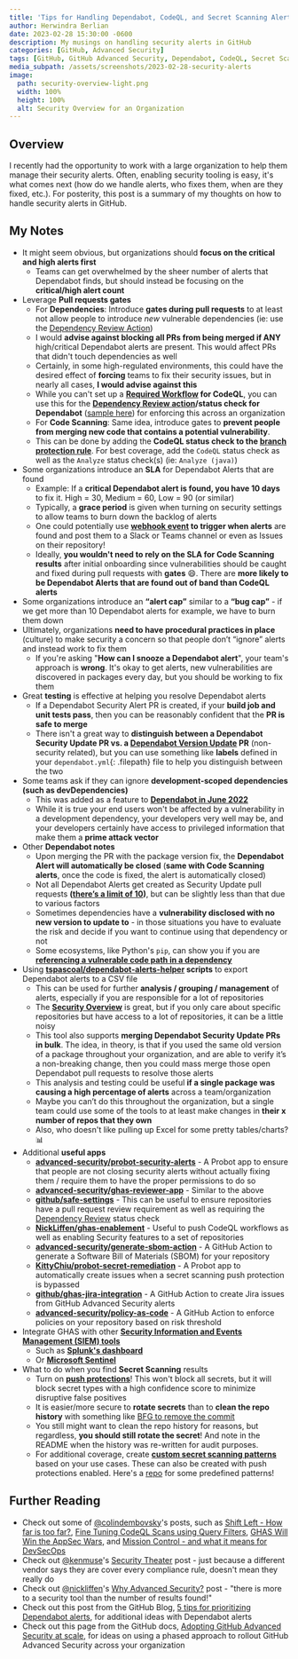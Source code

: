 ```yaml
---
title: 'Tips for Handling Dependabot, CodeQL, and Secret Scanning Alerts'
author: Herwindra Berlian
date: 2023-02-28 15:30:00 -0600
description: My musings on handling security alerts in GitHub
categories: [GitHub, Advanced Security]
tags: [GitHub, GitHub Advanced Security, Dependabot, CodeQL, Secret Scanning]
media_subpath: /assets/screenshots/2023-02-28-security-alerts
image:
  path: security-overview-light.png
  width: 100%
  height: 100%
  alt: Security Overview for an Organization
---
```


## Overview

I recently had the opportunity to work with a large organization to help them manage their security alerts. Often, enabling security tooling is easy, it's what comes next (how do we handle alerts, who fixes them, when are they fixed, etc.). For posterity, this post is a summary of my thoughts on how to handle security alerts in GitHub.

## My Notes

- It might seem obvious, but organizations should **focus on the critical and high alerts first**
  - Teams can get overwhelmed by the sheer number of alerts that Dependabot finds, but should instead be focusing on the **critical/high alert count**
- Leverage **Pull requests gates**
  - For **Dependencies**: Introduce **gates during pull requests** to at least not allow people to introduce *new* vulnerable dependencies (ie: use the [Dependency Review Action](https://docs.github.com/en/code-security/supply-chain-security/understanding-your-software-supply-chain/about-dependency-review#dependency-review-enforcement))
  - I would **advise against blocking all PRs from being merged if ANY** high/critical Dependabot alerts are present. This would affect PRs that didn't touch dependencies as well
  - Certainly, in some high-regulated environments, this could have the desired effect of **forcing** teams to fix their security issues, but in nearly all cases, **I would advise against this**
  - While you can't set up a **[Required Workflow](https://docs.github.com/en/enterprise-cloud@latest/actions/using-workflows/required-workflows) for CodeQL**, you can use this for the **[Dependency Review action](https://docs.github.com/en/code-security/supply-chain-security/understanding-your-software-supply-chain/about-dependency-review#dependency-review-enforcement)/status check for Dependabot** ([sample here](https://gist.github.com/joshjohanning/0d3c49431ee8e7e3a30a306f6017604a)) for enforcing this across an organization
  - For **Code Scanning**: Same idea, introduce gates to **prevent people from merging new code that contains a potential vulnerability**. 
  - This can be done by adding the **CodeQL status check to the [branch protection rule](https://docs.github.com/en/code-security/code-scanning/automatically-scanning-your-code-for-vulnerabilities-and-errors/triaging-code-scanning-alerts-in-pull-requests#code-scanning-results-check)**. For best coverage, add the `CodeQL` status check as well as the `Analyze` status check(s) (ie: `Analyze (java)`)
- Some organizations introduce an **SLA** for Dependabot Alerts that are found
  - Example: If a **critical Dependabot alert is found, you have 10 days** to fix it. High = 30, Medium = 60, Low = 90 (or similar)
  - Typically, a **grace period** is given when turning on security settings to allow teams to burn down the backlog of alerts
  - One could potentially use **[webhook event](https://docs.github.com/webhooks-and-events/webhooks/webhook-events-and-payloads#dependabot_alert) to trigger when alerts** are found and post them to a Slack or Teams channel or even as Issues on their repository!
  - Ideally, **you wouldn't need to rely on the SLA for Code Scanning results** after initial onboarding since vulnerabilities should be caught and fixed during pull requests with **gates** 😄. There are **more likely to be Dependabot Alerts that are found out of band than CodeQL alerts**
- Some organizations introduce an **“alert cap”** similar to a **“bug cap”** - if we get more than 10 Dependabot alerts for example, we have to burn them down
- Ultimately, organizations **need to have procedural practices in place** (culture) to make security a concern so that people don’t “ignore” alerts and instead work to fix them
  - If you're asking "**How can I snooze a Dependabot alert**", your team's approach is **wrong**. It's okay to get alerts, new vulnerabilities are discovered in packages every day, but you should be working to fix them
- Great **testing** is effective at helping you resolve Dependabot alerts
  - If a Dependabot Security Alert PR is created, if your **build job and unit tests pass**, then you can be reasonably confident that the **PR is safe to merge**
  - There isn't a great way to **distinguish between a Dependabot Security Update PR vs. a [Dependabot Version Update](https://docs.github.com/en/code-security/dependabot/dependabot-version-updates/about-dependabot-version-updates) PR** (non-security related), but you can use something like **labels** defined in your `dependabot.yml`{: .filepath} file to help you distinguish between the two
- Some teams ask if they can ignore **development-scoped dependencies (such as devDependencies)**
  - This was added as a feature to [**Dependabot in June 2022**](https://github.blog/changelog/2022-06-23-dependabot-alerts-filter-alerts-by-the-scope-of-the-dependency-runtime-and-development/)
  - While it is true your end users won't be affected by a vulnerability in a development dependency, your developers very well may be, and your developers certainly have access to privileged information that make them a **prime attack vector**
- Other **Dependabot notes**
  - Upon merging the PR with the package version fix, the **Dependabot Alert will automatically be closed** (**same with Code Scanning alerts**, once the code is fixed, the alert is automatically closed)
  - Not all Dependabot Alerts get created as Security Update pull requests **([there’s a limit of 10](https://docs.github.com/en/code-security/dependabot/working-with-dependabot/troubleshooting-dependabot-errors#dependabot-cannot-open-any-more-pull-requests))**, but can be slightly less than that due to various factors
  - Sometimes dependencies have a **vulnerability disclosed with no new version to update to** - in those situations you have to evaluate the risk and decide if you want to continue using that dependency or not
  - Some ecosystems, like Python's `pip`, can show you if you are **[referencing a vulnerable code path in a dependency](https://github.blog/2022-04-14-dependabot-alerts-now-surface-if-code-is-calling-vulnerability/)**
- Using **[tspascoal/dependabot-alerts-helper](https://github.com/tspascoal/dependabot-alerts-helper) scripts** to export Dependabot alerts to a CSV file
  - This can be used for further **analysis / grouping / management** of alerts, especially if you are responsible for a lot of repositories
  - The **[Security Overview](https://docs.github.com/en/enterprise-cloud@latest/code-security/security-overview/about-the-security-overview)** is great, but if you only care about specific repositories but have access to a lot of repositories, it can be a little noisy 
  - This tool also supports **merging Dependabot Security Update PRs in bulk**. The idea, in theory, is that if you used the same old version of a package throughout your organization, and are able to verify it’s a non-breaking change, then you could mass merge those open Dependabot pull requests to resolve those alerts
  - This analysis and testing could be useful **if a single package was causing a high percentage of alerts** across a team/organization
  - Maybe you can’t do this throughout the organization, but a single team could use some of the tools to at least make changes in **their x number of repos that they own**
  - Also, who doesn't like pulling up Excel for some pretty tables/charts? 📊
- Additional **useful apps**
  - **[advanced-security/probot-security-alerts](https://github.com/advanced-security/probot-security-alerts)** - A Probot app to ensure that people are not closing security alerts without actually fixing them / require them to have the proper permissions to do so
  - **[advanced-security/ghas-reviewer-app](https://github.com/advanced-security/ghas-reviewer-app)** - Similar to the above
  - **[github/safe-settings](https://github.com/github/safe-settings)** - This can be useful to ensure repositories have a pull request review requirement as well as requiring the [Dependency Review](https://docs.github.com/en/code-security/supply-chain-security/understanding-your-software-supply-chain/about-dependency-review#dependency-review-enforcement) status check
  - **[NickLiffen/ghas-enablement](https://github.com/NickLiffen/ghas-enablement)** - Useful to push CodeQL workflows as well as enabling Security features to a set of repositories
  - **[advanced-security/generate-sbom-action](https://github.com/advanced-security/generate-sbom-action)** - A GitHub Action to generate a Software Bill of Materials (SBOM) for your repository
  - **[KittyChiu/probot-secret-remediation](https://github.com/KittyChiu/probot-secret-remediation/)** - A Probot app to automatically create issues when a secret scanning push protection is bypassed
  - **[github/ghas-jira-integration](https://github.com/github/ghas-jira-integration)** - A GitHub Action to create Jira issues from GitHub Advanced Security alerts
  - **[advanced-security/policy-as-code](https://github.com/advanced-security/policy-as-code)** - A GitHub Action to enforce policies on your repository based on risk threshold
- Integrate GHAS with other **[Security Information and Events Management (SIEM) tools](https://github.blog/2022-10-13-introducing-github-advanced-security-siem-integrations-for-security-professionals)**
  - Such as **[Splunk's dashboard](https://github.com/splunk/github_app_for_splunk#integration-overview-dashboard)**
  - Or **[Microsoft Sentinel](https://github.blog/2022-10-13-introducing-github-advanced-security-siem-integrations-for-security-professionals/#microsoft-sentinel)**
- What to do when you find **Secret Scanning** results
  - Turn on **[push protections](https://docs.github.com/en/enterprise-cloud@latest/code-security/secret-scanning/protecting-pushes-with-secret-scanning)**! This won't block all secrets, but it will block secret types with a high confidence score to minimize disruptive false positives
  - It is easier/more secure to **rotate secrets** than to **clean the repo history** with something like [BFG to remove the commit](https://docs.github.com/en/authentication/keeping-your-account-and-data-secure/removing-sensitive-data-from-a-repository)
  - You still might want to clean the repo history for reasons, but regardless, **you should still rotate the secret**! And note in the README when the history was re-written for audit purposes.
  - For additional coverage, create **[custom secret scanning patterns](https://docs.github.com/en/enterprise-cloud@latest/code-security/secret-scanning/defining-custom-patterns-for-secret-scanning)** based on your use cases. These can also be created with push protections enabled. Here's a [repo](https://github.com/advanced-security/secret-scanning-custom-patterns) for some predefined patterns!

## Further Reading

- Check out some of [@colindembovsky](https://github.com/colindembovsky/)'s posts, such as [Shift Left - How far is too far?](https://colinsalmcorner.com/shift-left-how-far-is-too-far/), [Fine Tuning CodeQL Scans using Query Filters](https://colinsalmcorner.com/fine-tuning-codeql-scans/), [GHAS Will Win the AppSec Wars](https://colinsalmcorner.com/ghas-will-win-the-appsec-wars/), and [Mission Control - and what it means for DevSecOps](https://colinsalmcorner.com/mission-control/)
- Check out [@kenmuse](https://github.com/kenmuse)'s [Security Theater](https://www.kenmuse.com/blog/security-theater/) post - just because a different vendor says they are cover every compliance rule, doesn't mean they really do
- Check out [@nickliffen](https://github.com/nickliffen)'s [Why Advanced Security?](https://nickliffen.dev/articles/why-advanced-security.html) post - "there is more to a security tool than the number of results found!"
- Check out this post from the GitHub Blog, [5 tips for prioritizing Dependabot alerts](https://github.blog/2022-09-19-5-tips-for-prioritizing-dependabot-alerts/), for additional ideas with Dependabot alerts
- Check out this page from the GitHub docs, [Adopting GitHub Advanced Security at scale](https://docs.github.com/en/enterprise-cloud@latest/code-security/adopting-github-advanced-security-at-scale), for ideas on using a phased approach to rollout GitHub Advanced Security across your organization

